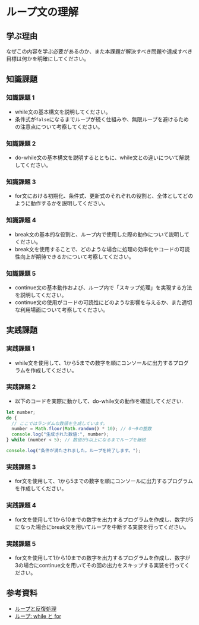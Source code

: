 # ループ文の理解

## 学ぶ理由

なぜこの内容を学ぶ必要があるのか、また本課題が解決すべき問題や達成すべき目標は何かを明確にしてください。

## 知識課題

### 知識課題 1

- while文の基本構文を説明してください。
- 条件式が`false`になるまでループが続く仕組みや、無限ループを避けるための注意点について考察してください。

### 知識課題 2

- do-while文の基本構文を説明するとともに、while文との違いについて解説してください。

### 知識課題 3

- for文における初期化、条件式、更新式のそれぞれの役割と、全体としてどのように動作するかを説明してください。

### 知識課題 4

- break文の基本的な役割と、ループ内で使用した際の動作について説明してください。
- break文を使用することで、どのような場合に処理の効率化やコードの可読性向上が期待できるかについて考察してください。

### 知識課題 5

- continue文の基本動作および、ループ内で「スキップ処理」を実現する方法を説明してください。  
- continue文の使用がコードの可読性にどのような影響を与えるか、また適切な利用場面について考察してください。

## 実践課題

### 実践課題 1

- while文を使用して、1から5までの数字を順にコンソールに出力するプログラムを作成してください。

### 実践課題 2

- 以下のコードを実際に動かして、do-while文の動作を確認してください.

``` js
let number;
do {
  // ここではランダムな数値を生成しています。
  number = Math.floor(Math.random() * 10); // 0～9の整数
  console.log("生成された数値:", number);
} while (number < 5); // 数値が5以上になるまでループを継続

console.log("条件が満たされました。ループを終了します。");
```

### 実践課題 3

- for文を使用して、1から5までの数字を順にコンソールに出力するプログラムを作成してください。

### 実践課題 4

- for文を使用して1から10までの数字を出力するプログラムを作成し、数字が5になった場合にbreak文を用いてループを中断する実装を行ってください。

### 実践課題 5

- for文を使用して1から10までの数字を出力するプログラムを作成し、数字が3の場合にcontinue文を用いてその回の出力をスキップする実装を行ってください。

## 参考資料

- [ループと反復処理](https://jsprimer.net/basic/loop/)  
- [ループ: while と for](https://ja.javascript.info/while-for)
